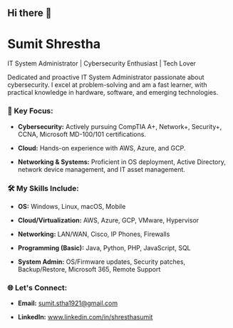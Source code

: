 ## Hi there 👋
# Sumit Shrestha

IT System Administrator | Cybersecurity Enthusiast | Tech Lover

Dedicated and proactive IT System Administrator passionate about cybersecurity. I excel at problem-solving and am a fast learner, with practical knowledge in hardware, software, and emerging technologies.

### 🚀 Key Focus:

- **Cybersecurity:** Actively pursuing CompTIA A+, Network+, Security+, CCNA, Microsoft MD-100/101 certifications.
  
- **Cloud:** Hands-on experience with AWS, Azure, and GCP.
  
- **Networking & Systems:** Proficient in OS deployment, Active Directory, network device management, and IT asset management.
  

### 🛠️ My Skills Include:

- **OS:** Windows, Linux, macOS, Mobile
  
- **Cloud/Virtualization:** AWS, Azure, GCP, VMware, Hypervisor
  
- **Networking:** LAN/WAN, Cisco, IP Phones, Firewalls
  
- **Programming (Basic):** Java, Python, PHP, JavaScript, SQL
  
- **System Admin:** OS/Firmware updates, Security patches, Backup/Restore, Microsoft 365, Remote Support
  

### 🌐 Let's Connect:

- **Email:** sumit.stha1921@gmail.com
  
- **LinkedIn:** www.linkedin.com/in/shresthasumit
